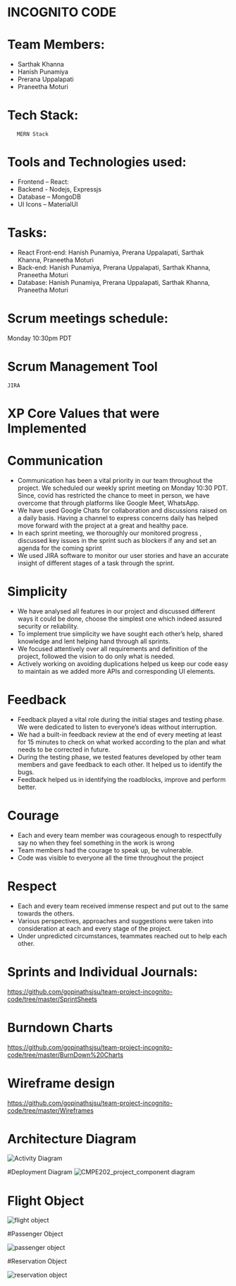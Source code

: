# INCOGNITO CODE 

# Team Members:

* Sarthak Khanna
* Hanish Punamiya
* Prerana Uppalapati
* Praneetha Moturi 

# Tech Stack:
       MERN Stack

# Tools and Technologies used:
*	Frontend – React:
*	Backend - Nodejs, Expressjs
*	Database – MongoDB
*	UI Icons – MaterialUI

# Tasks: 
*	React Front-end: Hanish Punamiya,  Prerana Uppalapati, Sarthak Khanna, Praneetha Moturi
*	Back-end: Hanish Punamiya, Prerana Uppalapati, Sarthak Khanna, Praneetha Moturi
*	Database: Hanish Punamiya,  Prerana Uppalapati, Sarthak Khanna, Praneetha Moturi

# Scrum meetings schedule:
Monday 10:30pm PDT

# Scrum Management Tool
	JIRA

# XP Core Values that were Implemented 

# Communication
*	Communication has been a vital priority in our team throughout the project. We scheduled our weekly sprint meeting on Monday 10:30 PDT. Since, covid has restricted the chance to meet in person, we have overcome that through platforms like Google Meet, WhatsApp.
*	We have used Google Chats for collaboration and discussions raised on a daily basis. Having a channel to express concerns daily has helped move forward with the project at a great and healthy pace.
*	In each sprint meeting, we thoroughly our monitored progress , discussed key issues in the sprint such as blockers if any and set an agenda for the coming sprint
*	We used JIRA software to monitor our user stories and have an accurate insight of different stages of a task through the sprint.

# Simplicity
*	We have analysed all features in our project and discussed different ways it could be done, choose the simplest one which indeed assured security or 		reliability.
*	To implement true simplicity we have sought each other’s help, shared knowledge and lent helping hand through all sprints.
*	We focused attentively over all requirements and definition of the project, followed the vision to do only what is needed.
*	Actively working on avoiding duplications helped us keep our code easy to maintain as we added more APIs and corresponding UI elements.

# Feedback
*	Feedback played a vital role during the initial stages and testing phase. We were dedicated to listen to everyone’s ideas without interruption.
*	We had a built-in feedback review at the end of every meeting at least for 15 minutes to check on what worked according to the plan and what needs to be 	 corrected in future.
*	During the testing phase, we tested features developed by other team members and gave feedback to each other. It helped us to identify the bugs.
*	Feedback helped us in identifying the roadblocks, improve and perform better.

# Courage
*	Each and every team member was courageous enough to respectfully say no when they feel something in the work is wrong
*	Team members had the courage to speak up, be vulnerable. 
*	Code was visible to everyone all the time throughout the project

# Respect
*	Each and every team received immense respect and put out to the same towards the others.
*	Various perspectives, approaches and suggestions were taken into consideration at each and every stage of the project. 
*	Under unpredicted circumstances, teammates reached out to help each other. 




 

# Sprints and Individual Journals:
https://github.com/gopinathsjsu/team-project-incognito-code/tree/master/SprintSheets

# Burndown Charts
https://github.com/gopinathsjsu/team-project-incognito-code/tree/master/BurnDown%20Charts

# Wireframe design

https://github.com/gopinathsjsu/team-project-incognito-code/tree/master/Wireframes

# Architecture Diagram 

![Activity Diagram](https://user-images.githubusercontent.com/51155654/144669239-5ac5100c-c4de-4907-8ec9-b247a554a1ca.jpg)

#Deployment Diagram
![CMPE202_project_component diagram](https://user-images.githubusercontent.com/78380617/144724101-b1e39e26-8b2b-4635-ae45-eb3175946c2d.jpg)

# Flight Object

![flight object](https://user-images.githubusercontent.com/78380617/144722037-a130d653-44c7-4b72-8680-73690190ced3.JPG)

#Passenger Object

![passenger object](https://user-images.githubusercontent.com/78380617/144722092-eca583c0-267c-4e58-9a1a-bace2836d112.JPG)

#Reservation Object

![reservation object](https://user-images.githubusercontent.com/78380617/144722117-01c776a2-eef0-4327-b737-64d5d42b8264.JPG)

